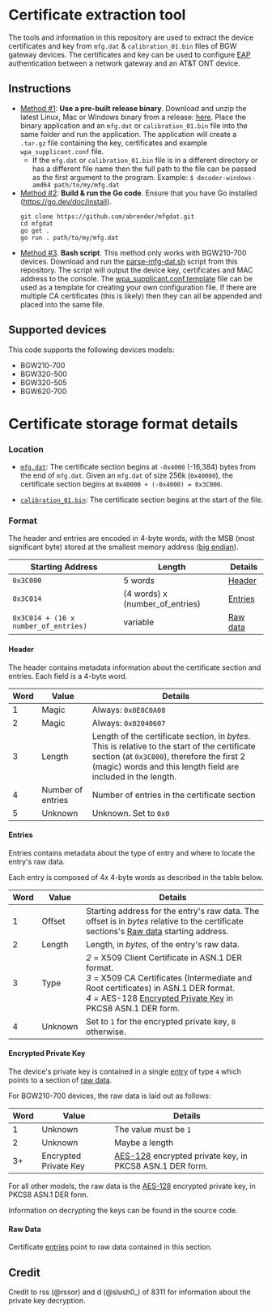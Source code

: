 # Certificate extraction tool
The tools and information in this repository are used to extract the device certificates and key from `mfg.dat` &
`calibration_01.bin` files of BGW gateway devices. The certificates and key can be used to configure [EAP](https://en.wikipedia.org/wiki/Extensible_Authentication_Protocol)
authentication between a network gateway and an AT&T ONT device.

## Instructions
* <ins>Method #1</ins>: **Use a pre-built release binary**. Download and unzip the latest Linux, Mac or Windows binary from a release: [here](https://github.com/abrender/mfgdat/releases). 
      Place the binary application and an `mfg.dat` or `calibration_01.bin` file into the same folder and run the application. The application
      will create a `.tar.gz` file containing the key, certificates and example `wpa_supplicant.conf` file.
  * If the `mfg.dat` or `calibration_01.bin` file is in a different directory or has a different file name then the full
    path to the file can be passed as the first argument to the program.
    Example: `$ decoder-windows-amd64 path/to/my/mfg.dat`
* <ins>Method #2</ins>: **Build & run the Go code**. Ensure that you have Go installed (https://go.dev/doc/install).
  ```
  git clone https://github.com/abrender/mfgdat.git
  cd mfgdat
  go get .
  go run . path/to/my/mfg.dat
  ```
* <ins>Method #3</ins>. **Bash script**. This method only works with BGW210-700 devices.
      Download and run the [parse-mfg-dat.sh](https://github.com/abrender/mfgdat/blob/main/parse-mfg-dat.sh) script from this repository.
      The script will output the device key, certificates and MAC address to the console.
      The [wpa_supplicant.conf.template](https://github.com/abrender/mfgdat/blob/main/wpa_supplicant.conf.template) file can be used as a template for creating your own configuration file.
      If there are multiple CA certificates (this is likely) then they can all be appended and placed into the same file.

## Supported devices
This code supports the following devices models:
* BGW210-700
* BGW320-500
* BGW320-505
* BGW620-700

# Certificate storage format details

### Location
* <ins>`mfg.dat`</ins>:
The certificate section begins at `-0x4000` (-16,384) bytes from the end of `mfg.dat`.
Given an `mfg.dat` of size 256k (`0x40000`), the certificate section begins at `0x40000 + (-0x4000) = 0x3C000`.

* <ins>`calibration_01.bin`</ins>: The certificate section begins at the start of the file.

### Format
The header and entries are encoded in 4-byte words, with the MSB (most significant byte) stored at the smallest memory address ([big endian](https://en.wikipedia.org/wiki/Endianness)).

| Starting Address                     | Length                          | Details               |
|--------------------------------------|---------------------------------|-----------------------|
| `0x3C000`                            | 5 words                         | [Header](#header)     |
| `0x3C014`                            | (4 words) x (number_of_entries) | [Entries](#entries)   |
| `0x3C014 + (16 x number_of_entries)` | variable                        | [Raw data](#raw-data) |

#### Header
The header contains metadata information about the certificate section and entries. Each field is a 4-byte word.

| Word | Value             | Details                                                                                                                                                                                                       |
|------|-------------------|---------------------------------------------------------------------------------------------------------------------------------------------------------------------------------------------------------------|
| 1    | Magic             | Always: `0x0E0C0A08`                                                                                                                                                                                          |
| 2    | Magic             | Always: `0x02040607`                                                                                                                                                                                          |
| 3    | Length            | Length of the certificate section, in *bytes*. This is relative to the start of the certificate section (at `0x3C000`), therefore the first 2 (magic) words and this length field are included in the length. | 
| 4    | Number of entries | Number of entries in the certificate section                                                                                                                                                                  |
| 5    | Unknown           | Unknown. Set to `0x0`                                                                                                                                                                                         |

#### Entries
Entries contains metadata about the type of entry and where to locate the entry's raw data.

Each entry is composed of 4x 4-byte words as described in the table below.

| Word | Value   | Details                                                                                                                                                                                                                              |
|------|---------|--------------------------------------------------------------------------------------------------------------------------------------------------------------------------------------------------------------------------------------|
| 1    | Offset  | Starting address for the entry's raw data. The offset is in *bytes* relative to the certificate sections's [Raw data](#raw-data) starting address.                                                                                   |
| 2    | Length  | Length, in *bytes*, of the entry's raw data.                                                                                                                                                                                         |
| 3    | Type    | *2* = X509 Client Certificate in ASN.1 DER format.<BR>*3* = X509 CA Certificates (Intermediate and Root certificates) in ASN.1 DER format.<BR>*4* = AES-128 [Encrypted Private Key](#encrypted-private-key) in PKCS8 ASN.1 DER form. |
| 4    | Unknown | Set to `1` for the encrypted private key, `0` otherwise.                                                                                                                                                                             |

#### Encrypted Private Key
The device's private key is contained in a single [entry](#entries) of type `4` which points to a section of [raw data](#raw-data).

For BGW210-700 devices, the raw data is laid out as follows:

| Word | Value                 | Details                                                                                                                                                                                                                                       |
|------|-----------------------|-----------------------------------------------------------------------------------------------------------------------------------------------------------------------------------------------------------------------------------------------|
| 1    | Unknown               | The value must be `1`                                                                                                                                                                                                                         |
| 2    | Unknown               | Maybe a length                                                                                                                                                                                                                                |
| 3+   | Encrypted Private Key | [AES-128](https://en.wikipedia.org/wiki/Advanced_Encryption_Standard) encrypted private key, in PKCS8 ASN.1 DER form.                                                                                                                         |

For all other models, the raw data is the [AES-128](https://en.wikipedia.org/wiki/Advanced_Encryption_Standard) encrypted private key, in PKCS8 ASN.1 DER form.

Information on decrypting the keys can be found in the source code.

#### Raw Data
Certificate [entries](#entries) point to raw data contained in this section.

## Credit
Credit to rss (@rssor) and d (@slush0_) of 8311 for information about the private key decryption.
